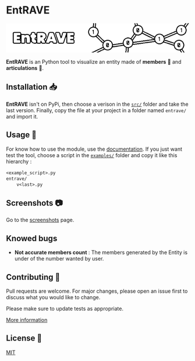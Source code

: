 # EntRAVE

![EntRAVE Banner](assets/banner.png)

**EntRAVE** is an Python tool to visualize an entity made of **members** 🔹 and **articulations** 🔗.

## Installation 📥

**EntRAVE** isn't on PyPi, then choose a verison in the [`src/`](src/) folder and take the last version. Finally, copy the file at your project in a folder named `entrave/` and import it.

## Usage 🎯

For know how to use the module, use the [documentation](DOCUMENTATION.md).
If you just want test the tool, choose a script in the [`examples/`](examples/) folder and copy it like this hierarchy :

```
<example_script>.py
entrave/
    v<last>.py
```

## Screenshots 📷

Go to the [screenshots](SCREENSHOTS.md) page.

## Knowed bugs

- **Not accurate members count** : The members generated by the Entity is under of the number wanted by user.

## Contributing 🚀

Pull requests are welcome. For major changes, please open an issue first to discuss what you would like to change.

Please make sure to update tests as appropriate.

[More information](CONTRIBUTING.md)

## License 📜

[MIT](LICENSE.md)